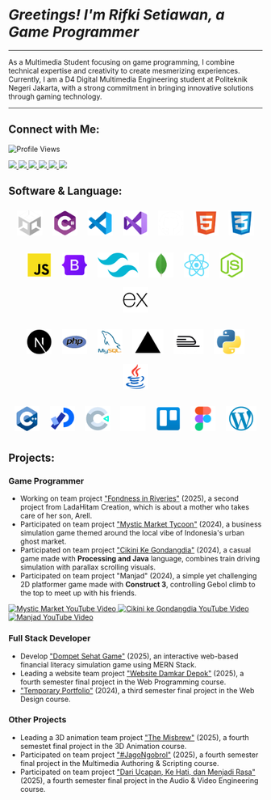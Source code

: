 # _Greetings! I'm Rifki Setiawan, a Game Programmer_

---

As a Multimedia Student focusing on game programming, I combine technical expertise and creativity to create mesmerizing experiences. Currently, I am a D4 Digital Multimedia Engineering student at Politeknik Negeri Jakarta, with a strong commitment in bringing innovative solutions through gaming technology.

---

## Connect with Me:

<img src="https://komarev.com/ghpvc/?username=rifkisetiawan0101&label=Profile%20views&color=EE4B2B&style=flat" alt="Profile Views"/>

<p align="left">
  <a href="https://linkedin.com/in/rifki-setiawan0101" target="_blank" rel="noopener noreferrer">
    <img src="https://img.shields.io/badge/LINKEDIN-0A66C2?style=for-the-badge&logo=linkedin&logoColor=white" />
  </a>
  <a href="https://github.com/rifkisetiawan0101" target="_blank" rel="noopener noreferrer">
    <img src="https://img.shields.io/badge/GITHUB-181717?style=for-the-badge&logo=github&logoColor=white" />
  </a>
  <a href="https://www.behance.net/rifkisetiawan3" target="_blank" rel="noopener noreferrer">
    <img src="https://img.shields.io/badge/BEHANCE-1769FF?style=for-the-badge&logo=behance&logoColor=white" />
  </a>
  <a href="https://itch.io/profile/rstiawann" target="_blank" rel="noopener noreferrer">
    <img src="https://img.shields.io/badge/ITCH.IO-FA5C5C?style=for-the-badge&logo=itchdotio&logoColor=white" />
  </a>
  <a href="https://instagram.com/rstiawann_" target="_blank" rel="noopener noreferrer">
    <img src="https://img.shields.io/badge/INSTAGRAM-E4605F?style=for-the-badge&logo=instagram&logoColor=white" />
  </a>
  <a href="https://youtube.com/@rstiawann" target="_blank" rel="noopener noreferrer">
    <img src="https://img.shields.io/badge/YOUTUBE-FF0000?style=for-the-badge&logo=youtube&logoColor=white" />
  </a>
</p>

## Software & Language:

<p align="center">
  <!-- Baris 1 -->
  <a href="#"><img src="unity-white.png" alt="Unity" style="height:50px; margin:8px;"/></a>
  <a href="#"><img src="csharp.png" alt="C#" style="height:50px; margin:8px;"/></a>
  <a href="#"><img src="vs-code.png" alt="VS Code" style="height:50px; margin:8px;"/></a>
  <a href="#"><img src="vs.png" alt="Visual Studio" style="height:50px; margin:8px;"/></a>
  <a href="#"><img src="github-white.png" alt="GitHub" style="height:50px; margin:8px;"/></a>
  <a href="#"><img src="html5.png" alt="HTML5" style="height:50px; margin:8px;"/></a>
  <a href="#"><img src="css3.png" alt="CSS3" style="height:50px; margin:8px;"/></a>
</p>

<p align="center">
  <!-- Baris 2 -->
  <a href="#"><img src="js.png" alt="JavaScript" style="height:50px; margin:8px;"/></a>
  <a href="#"><img src="bootstrap.png" alt="Bootstrap" style="height:50px; margin:8px;"/></a>
  <a href="#"><img src="tailwind.png" alt="Tailwind" style="height:50px; margin:8px;"/></a>
  <a href="#"><img src="mongoDB.png" alt="MongoDB" style="height:50px; margin:8px;"/></a>
  <a href="#"><img src="react.png" alt="React" style="height:50px; margin:8px;"/></a>
  <a href="#"><img src="node.png" alt="Node.js" style="height:50px; margin:8px;"/></a>
  <a href="#"><img src="express.png" alt="Express.js" style="height:50px; margin:8px;"/></a>
</p>

<p align="center">
  <!-- Baris 3 -->
  <a href="#"><img src="next.png" alt="Next.js" style="height:50px; margin:8px;"/></a>
  <a href="#"><img src="php.png" alt="PHP" style="height:50px; margin:8px;"/></a>
  <a href="#"><img src="mysql.png" alt="MySQL" style="height:50px; margin:8px;"/></a>
  <a href="#"><img src="vercel.png" alt="Vercel" style="height:50px; margin:8px;"/></a>
  <a href="#"><img src="railway.png" alt="Railway" style="height:50px; margin:8px;"/></a>
  <a href="#"><img src="phyton.png" alt="Python" style="height:50px; margin:8px;"/></a>
  <a href="#"><img src="java.png" alt="Java" style="height:50px; margin:8px;"/></a>
</p>

<p align="center">
  <!-- Baris 4 -->
  <a href="#"><img src="c++.png" alt="C++" style="height:50px; margin:8px;"/></a>
  <a href="#"><img src="processing.png" alt="Processing" style="height:50px; margin:8px;"/></a>
  <a href="#"><img src="construct3.png" alt="Construct 3" style="height:50px; margin:8px;"/></a>
  <a href="#"><img src="notion-white.png" alt="Notion" style="height:50px; margin:8px;"/></a>
  <a href="#"><img src="trello.png" alt="Trello" style="height:50px; margin:8px;"/></a>
  <a href="#"><img src="figma.png" alt="Figma" style="height:50px; margin:8px;"/></a>
  <a href="#"><img src="wordpress.png" alt="WordPress" style="height:50px; margin:8px;"/></a>
</p>

## Projects:

### Game Programmer

- Working on team project ["Fondness in Riveries"](https://github.com/rifkisetiawan0101/Fondness-In-Riveries) (2025), a second project from LadaHitam Creation, which is about a mother who takes care of her son, Arell.
- Participated on team project ["Mystic Market Tycoon"](https://github.com/rifkisetiawan0101/MysticMarketTycoon) (2024), a business simulation game themed around the local vibe of Indonesia's urban ghost market.
- Participated on team project ["Cikini Ke Gondangdia"](https://github.com/rifkisetiawan0101/Cikini-Ke-Gondangdia) (2024), a casual game made with **Processing and Java** language, combines train driving simulation with parallax scrolling visuals.
- Participated on team project "Manjad" (2024), a simple yet challenging 2D platformer game made with **Construct 3**, controlling Gebol climb to the top to meet up with his friends.

<p align="left">
  <!-- Mystic Market -->
  <a href="https://youtu.be/CdgIDbUS7bo?si=EKWbWNgNMICkFkAc" target="_blank">
    <img src="https://img.youtube.com/vi/CdgIDbUS7bo/0.jpg" alt="Mystic Market YouTube Video" width="260"/>
  </a>
  <!-- Cikini ke Gondangdia -->
  <a href="https://youtu.be/vSi4UqEW16I?si=H29lKZX52JJBtkf9" target="_blank">
    <img src="https://img.youtube.com/vi/vSi4UqEW16I/0.jpg" alt="Cikini ke Gondangdia YouTube Video" width="260"/>
  </a>
  <!-- Manjad -->
  <a href="https://youtu.be/qTV3yais-3U?si=QI4nCRHTXzUw-EG4" target="_blank">
    <img src="https://img.youtube.com/vi/qTV3yais-3U/0.jpg" alt="Manjad YouTube Video" width="260"/>
  </a>
</p>

### Full Stack Developer

- Develop ["Dompet Sehat Game"](https://github.com/rifkisetiawan0101/Dompet-Sehat-Game) (2025), an interactive web-based financial literacy simulation game using MERN Stack.
- Leading a website team project ["Website Damkar Depok"](https://github.com/rifkisetiawan0101/Website-Damkar-Depok) (2025), a fourth semester final project in the Web Programming course.
- ["Temporary Portfolio"](https://github.com/rifkisetiawan0101/Personal-Portfolio) (2024), a third semester final project in the Web Design course.

### Other Projects

- Leading a 3D animation team project ["The Misbrew"](https://youtu.be/KhWlnyI7htA?feature=shared) (2025), a fourth semestet final project in the 3D Animation course.
- Participated on team project ["#JagoNgobrol"](https://youtu.be/rHxLwGc80PQ?feature=shared) (2025), a fourth semester final project in the Multimedia Authoring & Scripting course.
- Participated on team project ["Dari Ucapan, Ke Hati, dan Menjadi Rasa"](https://youtu.be/odorBME8NAI?feature=shared) (2025), a fourth semester final project in the Audio & Video Engineering course. 
